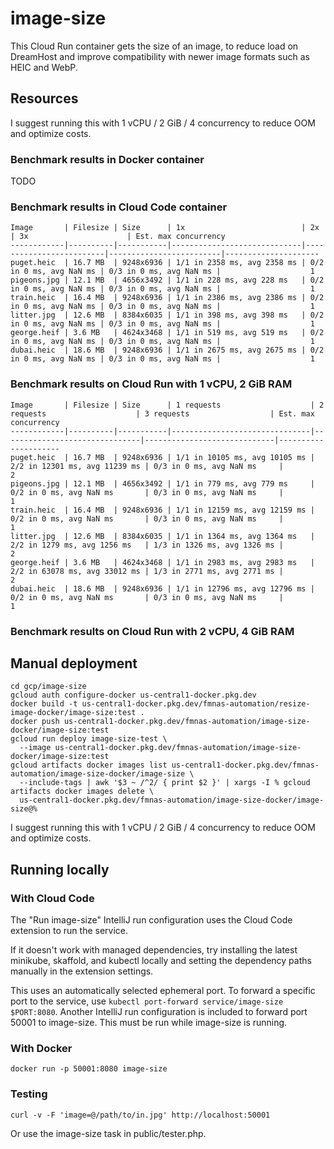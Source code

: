 # image-size

This Cloud Run container gets the size of an image, to reduce load on DreamHost and improve compatibility with newer 
image formats such as HEIC and WebP.

## Resources

I suggest running this with 1 vCPU / 2 GiB / 4 concurrency to reduce OOM and optimize costs.

### Benchmark results in Docker container

TODO

### Benchmark results in Cloud Code container

```
Image       | Filesize | Size      | 1x                          | 2x                      | 3x                      | Est. max concurrency
------------|----------|-----------|-----------------------------|-------------------------|-------------------------|---------------------
puget.heic  | 16.7 MB  | 9248x6936 | 1/1 in 2358 ms, avg 2358 ms | 0/2 in 0 ms, avg NaN ms | 0/3 in 0 ms, avg NaN ms |                    1
pigeons.jpg | 12.1 MB  | 4656x3492 | 1/1 in 228 ms, avg 228 ms   | 0/2 in 0 ms, avg NaN ms | 0/3 in 0 ms, avg NaN ms |                    1
train.heic  | 16.4 MB  | 9248x6936 | 1/1 in 2386 ms, avg 2386 ms | 0/2 in 0 ms, avg NaN ms | 0/3 in 0 ms, avg NaN ms |                    1
litter.jpg  | 12.6 MB  | 8384x6035 | 1/1 in 398 ms, avg 398 ms   | 0/2 in 0 ms, avg NaN ms | 0/3 in 0 ms, avg NaN ms |                    1
george.heif | 3.6 MB   | 4624x3468 | 1/1 in 519 ms, avg 519 ms   | 0/2 in 0 ms, avg NaN ms | 0/3 in 0 ms, avg NaN ms |                    1
dubai.heic  | 18.6 MB  | 9248x6936 | 1/1 in 2675 ms, avg 2675 ms | 0/2 in 0 ms, avg NaN ms | 0/3 in 0 ms, avg NaN ms |                    1
```

### Benchmark results on Cloud Run with 1 vCPU, 2 GiB RAM

```
Image       | Filesize | Size      | 1 requests                    | 2 requests                    | 3 requests                  | Est. max concurrency
------------|----------|-----------|-------------------------------|-------------------------------|-----------------------------|---------------------
puget.heic  | 16.7 MB  | 9248x6936 | 1/1 in 10105 ms, avg 10105 ms | 2/2 in 12301 ms, avg 11239 ms | 0/3 in 0 ms, avg NaN ms     |                    2
pigeons.jpg | 12.1 MB  | 4656x3492 | 1/1 in 779 ms, avg 779 ms     | 0/2 in 0 ms, avg NaN ms       | 0/3 in 0 ms, avg NaN ms     |                    1
train.heic  | 16.4 MB  | 9248x6936 | 1/1 in 12159 ms, avg 12159 ms | 0/2 in 0 ms, avg NaN ms       | 0/3 in 0 ms, avg NaN ms     |                    1
litter.jpg  | 12.6 MB  | 8384x6035 | 1/1 in 1364 ms, avg 1364 ms   | 2/2 in 1279 ms, avg 1256 ms   | 1/3 in 1326 ms, avg 1326 ms |                    2
george.heif | 3.6 MB   | 4624x3468 | 1/1 in 2983 ms, avg 2983 ms   | 2/2 in 63078 ms, avg 33012 ms | 1/3 in 2771 ms, avg 2771 ms |                    2
dubai.heic  | 18.6 MB  | 9248x6936 | 1/1 in 12796 ms, avg 12796 ms | 0/2 in 0 ms, avg NaN ms       | 0/3 in 0 ms, avg NaN ms     |                    1
```

### Benchmark results on Cloud Run with 2 vCPU, 4 GiB RAM


## Manual deployment

```shell
cd gcp/image-size
gcloud auth configure-docker us-central1-docker.pkg.dev
docker build -t us-central1-docker.pkg.dev/fmnas-automation/resize-image-docker/image-size:test .
docker push us-central1-docker.pkg.dev/fmnas-automation/image-size-docker/image-size:test
gcloud run deploy image-size-test \
  --image us-central1-docker.pkg.dev/fmnas-automation/image-size-docker/image-size:test
gcloud artifacts docker images list us-central1-docker.pkg.dev/fmnas-automation/image-size-docker/image-size \
  --include-tags | awk '$3 ~ /^2/ { print $2 }' | xargs -I % gcloud artifacts docker images delete \
  us-central1-docker.pkg.dev/fmnas-automation/image-size-docker/image-size@%
```

I suggest running this with 1 vCPU / 2 GiB / 4 concurrency to reduce OOM and optimize costs.

## Running locally

### With Cloud Code

The "Run image-size" IntelliJ run configuration uses the Cloud Code extension to run the service.

If it doesn't work with managed dependencies, try installing the latest minikube, skaffold, and kubectl locally and
setting the dependency paths manually in the extension settings.

This uses an automatically selected ephemeral port. To forward a specific port to the service, use
`kubectl port-forward service/image-size $PORT:8080`. Another IntelliJ run configuration is included to forward
port 50001 to image-size. This must be run while image-size is running.

### With Docker

`docker run -p 50001:8080 image-size`

### Testing

```shell
curl -v -F 'image=@/path/to/in.jpg' http://localhost:50001 
```

Or use the image-size task in public/tester.php.
